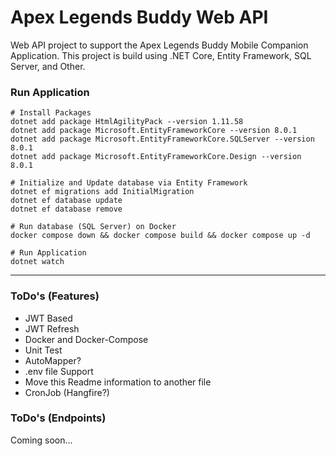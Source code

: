# Apex Legends Buddy Web API

Web API project to support the Apex Legends Buddy Mobile Companion Application.
This project is build using .NET Core, Entity Framework, SQL Server, and Other.

### Run Application

```
# Install Packages
dotnet add package HtmlAgilityPack --version 1.11.58
dotnet add package Microsoft.EntityFrameworkCore --version 8.0.1
dotnet add package Microsoft.EntityFrameworkCore.SQLServer --version 8.0.1
dotnet add package Microsoft.EntityFrameworkCore.Design --version 8.0.1

# Initialize and Update database via Entity Framework
dotnet ef migrations add InitialMigration
dotnet ef database update
dotnet ef database remove

# Run database (SQL Server) on Docker
docker compose down && docker compose build && docker compose up -d

# Run Application
dotnet watch
```

---

### ToDo's (Features)

- JWT Based
- JWT Refresh
- Docker and Docker-Compose
- Unit Test
- AutoMapper?
- .env file Support
- Move this Readme information to another file
- CronJob (Hangfire?)

### ToDo's (Endpoints)

Coming soon...
